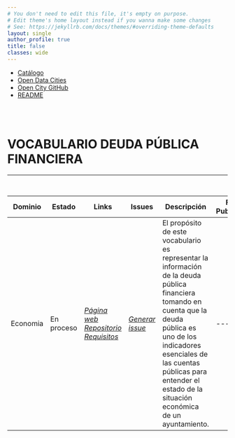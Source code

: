 ```yaml
---
# You don't need to edit this file, it's empty on purpose.
# Edit theme's home layout instead if you wanna make some changes
# See: https://jekyllrb.com/docs/themes/#overriding-theme-defaults
layout: single
author_profile: true 
title: false
classes: wide
---
```

<head>
<link href="stylesheet.css" rel="stylesheet"/>
  
  <nav class="style-4">
<ul class="menu-4">
	<li class="current"><a href="https://fempcatalogo.github.io/FEMPTFG/" data-hover="Catálogo">Catálogo</a></li>
	<li class="left"><a href="http://vocab.linkeddata.es/datosabiertos/" data-hover="Open Data Cities">Open Data Cities</a></li>
	<li class="left"><a href="https://github.com/opencitydata/" data-hover="Open City GitHub">Open City GitHub</a></li>
	<li class="left"><a href="https://github.com/CiudadesAbiertas/vocab-economia-deuda-financiera/blob/master/README.md data-hover="README">README</a></li>
</ul>
	</nav>
	<br><br>
  
</head>

<div id="bodyid">
<link href="stylesheet.css" rel="stylesheet"/>

<h1> VOCABULARIO DEUDA PÚBLICA FINANCIERA </h1>
</div>
  
---

&nbsp;
 

  
  
| Dominio |  Estado  |   Links   |   Issues   |   Descripción   |  Fecha Publicación |   Prefijo   | Formatos |   Liciencia | Idiomas   | 
| -------- | -------- | --------- | ---------- | --------------- | -------- | --------- | -------- | --------- | ---------- | 
| Economia | En proceso | *[Página web](http://ciudadesabiertas.es/vocab-economia-deuda-financiera/OnToology/ontology/deudaPublicaFinanciera.owl/documentation/index-es.html)* *[Repositorio](https://github.com/CiudadesAbiertas/vocab-economia-deuda-financiera)*  *[Requisitos](https://github.com/CiudadesAbiertas/vocab-economia-deuda-financiera/blob/master/requirements/Requisitos%20y%20Glosario%20Deuda%20Publica.xlsx)*  |  *[Generar issue](https://github.com/CiudadesAbiertas/vocab-economia-deuda-financiera/issues)*   | El propósito de este vocabulario es representar la información de la deuda pública financiera tomando en cuenta que la deuda pública es uno de los indicadores esenciales de las cuentas públicas para entender el estado de la situación económica de un ayuntamiento.   | --- | esdeuda | rdf+xml   html   turtle | CC-BY  | es   en   |
 
 
  
&nbsp;

